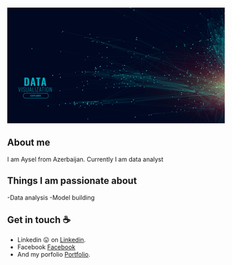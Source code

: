 
![](https://github.com/JafarzadeAysel/JafarzadeAysel/blob/908c16f4e719e14684a24e5a141febfce71678db/19687.jpg "Cars by regions")

## About me

I am Aysel from Azerbaijan. Currently I am data analyst


## Things I am passionate about

-Data analysis
-Model building

## Get in touch :coffee:

- Linkedin :stuck_out_tongue: on [Linkedin](https://www.linkedin.com/in/jafarzadeaysel/).
- Facebook [Facebook](https://www.facebook.com/ice.zade/)
- And my porfolio [Portfolio](https://jafarzadeaysel.github.io/Aysel_Portfolio/).

<!--
**JafarzadeAysel/JafarzadeAysel** is a ✨ _special_ ✨ repository because its `README.md` (this file) appears on your GitHub profile.

Here are some ideas to get you started:

- 🔭 I’m currently working on ...
- 🌱 I’m currently learning ...
- 👯 I’m looking to collaborate on ...
- 🤔 I’m looking for help with ...
- 💬 Ask me about ...
- 📫 How to reach me: ...
- 😄 Pronouns: ...
- ⚡ Fun fact: ...
-->
